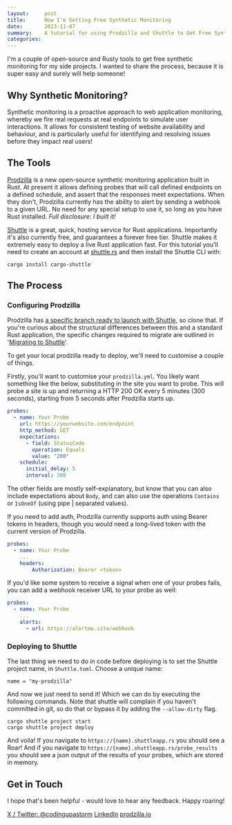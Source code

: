 ```yaml
---
layout:     post
title:      How I'm Getting Free Synthetic Monitoring
date:       2023-11-07
summary:    A tutorial for using Prodzilla and Shuttle to Get Free Synthetic Monitoring
categories: 
---
```


I'm a couple of open-source and Rusty tools to get free synthetic monitoring for my side projects. I wanted to share the process, because it is super easy and surely will help someone!

## Why Synthetic Monitoring?

Synthetic monitoring is a proactive approach to web application monitoring, whereby we fire real requests at real endpoints to simulate user interactions. It allows for consistent testing of website availability and behaviour, and is particularly useful for identifying and resolving issues before they impact real users!

## The Tools

[Prodzilla](https://github.com/prodzilla/prodzilla) is a new open-source synthetic monitoring application built in Rust. At present it allows defining probes that will call defined endpoints on a defined schedule, and assert that the responses meet expectations. When they don't, Prodzilla currently has the ability to alert by sending a webhook to a given URL. No need for any special setup to use it, so long as you have Rust installed. *Full disclosure*: _I built it!_

[Shuttle](https://www.shuttle.rs) is a great, quick, hosting service for Rust applications. Importantly it's also currently free, and guarantees a forever free tier. Shuttle makes it extremely easy to deploy a live Rust application fast. For this tutorial you'll need to create an account at [shuttle.rs](https://www.shuttle.rs) and then install the Shuttle CLI with:

```
cargo install cargo-shuttle
```

## The Process

### Configuring Prodzilla

Prodzilla has [a specific branch ready to launch with Shuttle](https://github.com/Prodzilla/prodzilla/tree/shuttle), so clone that. If you're curious about the structural differences between this and a standard Rust application, the specific changes required to migrate are outlined in '[Migrating to Shuttle](https://docs.shuttle.rs/migration/migrating-to-shuttle)'.

To get your local prodzilla ready to deploy, we'll need to customise a couple of things. 

Firstly, you'll want to customise your `prodzilla.yml`. You likely want something like the below, substituting in the site you want to probe. This will probe a site is up and returning a HTTP 200 OK every 5 minutes (300 seconds), starting from 5 seconds after Prodzilla starts up. 

```yml
probes:
  - name: Your Probe
    url: https://yourwebsite.com/endpoint
    http_method: GET
    expectations:
      - field: StatusCode
        operation: Equals 
        value: "200"
    schedule:
      initial_delay: 5
      interval: 300
```

The other fields are mostly self-explanatory, but know that you can also include expectations about `Body`, and can also use the operations `Contains` or `IsOneOf` (using pipe | separated values).

If you need to add auth, Prodzilla currently supports auth using Bearer tokens in headers, though you would need a long-lived token with the current version of Prodzilla.

```yml
probes:
  - name: Your Probe
    ...
    headers:
        Authorization: Bearer <token>
```

If you'd like some system to receive a signal when one of your probes fails, you can add a webhook receiver URL to your probe as well:

```yml
probes:
  - name: Your Probe
    ...
    alerts:
      - url: https://alertme.site/webhook
```

### Deploying to Shuttle

The last thing we need to do in code before deploying is to set the Shuttle project name, in `Shuttle.toml`. Choose a unique name:

```
name = "my-prodzilla"

```

And now we just need to send it! Which we can do by executing the following commands. Note that shuttle will complain if you haven't committed in git, so do that or bypass it by adding the `--allow-dirty` flag.

```
cargo shuttle project start
cargo shuttle project deploy
```

And voila! If you navigate to `https://{name}.shuttleapp.rs` you should see a Roar! And if you navigate to `https://{name}.shuttleapp.rs/probe_results` you should see a json output of the results of your probes, which are stored in memory.

## Get in Touch

I hope that's been helpful - would love to hear any feedback. Happy roaring!

[X / Twitter: @codingupastorm](https://x.com/codingupastorm)
[LinkedIn](https://www.linkedin.com/in/jordandrews/)
[prodzilla.io](https://prodzilla.io)

